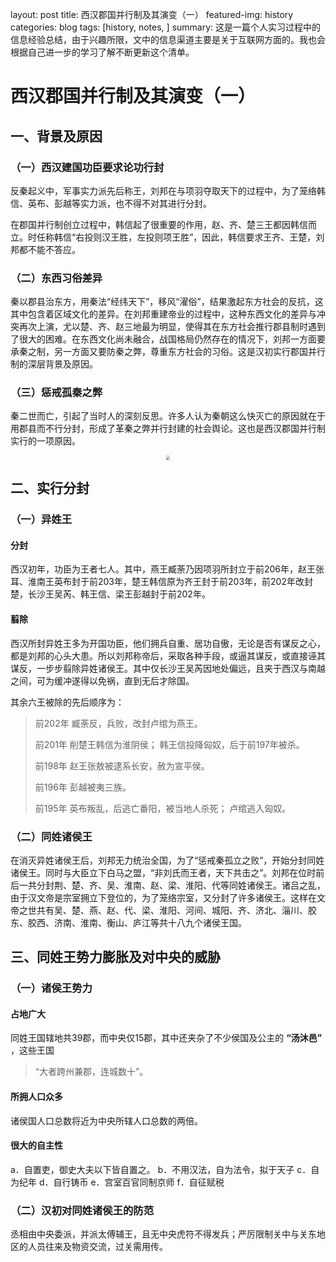 layout: post
title: 西汉郡国并行制及其演变（一）
featured-img: history
categories: blog
tags: [history, notes, ]
summary: 这是一篇个人实习过程中的信息经验总结，由于兴趣所限，文中的信息渠道主要是关于互联网方面的。我也会根据自己进一步的学习了解不断更新这个清单。

<h1>西汉郡国并行制及其演变（一）</h1>

<h2>一、背景及原因</h2>

<h3>（一）西汉建国功臣要求论功行封</h3>

反秦起义中，军事实力派先后称王，刘邦在与项羽夺取天下的过程中，为了笼络韩信、英布、彭越等实力派，也不得不对其进行分封。

在郡国并行制创立过程中，韩信起了很重要的作用，赵、齐、楚三王都因韩信而立。时任称韩信“右投则汉王胜，左投则项王胜”，因此，韩信要求王齐、王楚，刘邦都不能不答应。

<h3>（二）东西习俗差异</h3>

秦以郡县治东方，用秦法“经纬天下”，移风“濯俗”，结果激起东方社会的反抗，这其中包含着区域文化的差异。在刘邦重建帝业的过程中，这种东西文化的差异与冲突再次上演，尤以楚、齐、赵三地最为明显，使得其在东方社会推行郡县制时遇到了很大的困难。在东西文化尚未融合，战国格局仍然存在的情况下，刘邦一方面要承秦之制，另一方面又要防秦之弊，尊重东方社会的习俗。这是汉初实行郡国并行制的深层背景及原因。

<h3>（三）惩戒孤秦之弊</h3>

秦二世而亡，引起了当时人的深刻反思。许多人认为秦朝这么快灭亡的原因就在于用郡县而不行分封，形成了革秦之弊并行封建的社会舆论。这也是西汉郡国并行制实行的一项原因。

<div align="center"><img src="https://gss0.baidu.com/7Po3dSag_xI4khGko9WTAnF6hhy/zhidao/pic/item/0b55b319ebc4b745b4d67993c4fc1e178b8215f1.jpg" style="zoom:40%"/></div>

<h2>二、实行分封</h2>

<h3>（一）异姓王</h3>

<h4>分封</h4>
西汉初年，功臣为王者七人。其中，燕王臧荼乃因项羽所封立于前206年，赵王张耳、淮南王英布封于前203年，楚王韩信原为齐王封于前203年，前202年改封楚，长沙王吴芮、韩王信、梁王彭越封于前202年。

<h4>翦除</h4>
西汉所封异姓王多为开国功臣，他们拥兵自重、居功自傲，无论是否有谋反之心，都是刘邦的心头大患。所以刘邦称帝后，采取各种手段，或逼其谋反，或直接诬其谋反，一步步翦除异姓诸侯王。其中仅长沙王吴芮因地处偏远，且夹于西汉与南越之间，可为缓冲遂得以免祸，直到无后才除国。

其余六王被除的先后顺序为：

> 前202年   臧荼反，兵败，改封卢绾为燕王。
>
> 前201年   削楚王韩信为淮阴侯； 韩王信投降匈奴，后于前197年被杀。
>
> 前198年   赵王张敖被逮系长安，赦为宣平侯。
>
> 前196年   彭越被夷三族。
>
> 前195年   英布叛乱，后逃亡番阳，被当地人杀死； 卢绾逃入匈奴。

<h3>（二）同姓诸侯王</h3>

在消灭异姓诸侯王后，刘邦无力统治全国，为了“惩戒秦孤立之败”，开始分封同姓诸侯王。同时与大臣立下白马之盟，“非刘氏而王者，天下共击之”。刘邦在位时前后一共分封荆、楚、齐、吴、淮南、赵、梁、淮阳、代等同姓诸侯王。诸吕之乱，由于汉文帝是宗室拥立下登位的，为了笼络宗室，又分封了许多诸侯王。这样在文帝之世共有吴、楚、燕、赵、代、梁、淮阳、河间、城阳、齐、济北、淄川、胶东、胶西、济南、淮南、衡山、庐江等共十八九个诸侯王国。 



<h2>三、同姓王势力膨胀及对中央的威胁</h2>

<h3>（一）诸侯王势力 </h3>

<h4>占地广大 </h4>

同姓王国辖地共39郡，而中央仅15郡，其中还夹杂了不少侯国及公主的 **“汤沐邑”** ，这些王国  

> “大者跨州兼郡，连城数十”。 

<h4>所拥人口众多 </h4>

诸侯国人口总数将近为中央所辖人口总数的两倍。

<h4>很大的自主性  </h4>

a．自置吏，御史大夫以下皆自置之。
b．不用汉法，自为法令，拟于天子
c．自为纪年
d．自行铸币
e．宫室百官同制京师
f．自征赋税

<h3>（二）汉初对同姓诸侯王的防范 </h3>

丞相由中央委派，并派太傅辅王，且无中央虎符不得发兵；严厉限制关中与关东地区的人员往来及物资交流，过关需用传。
